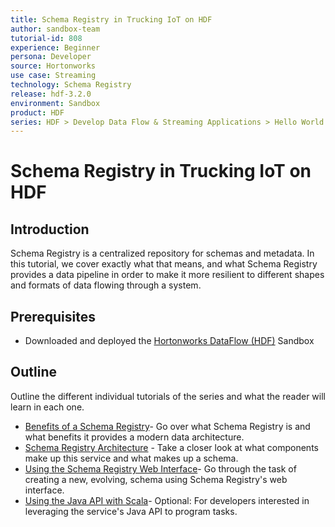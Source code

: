 ```yaml
---
title: Schema Registry in Trucking IoT on HDF
author: sandbox-team
tutorial-id: 808
experience: Beginner
persona: Developer
source: Hortonworks
use case: Streaming
technology: Schema Registry
release: hdf-3.2.0
environment: Sandbox
product: HDF
series: HDF > Develop Data Flow & Streaming Applications > Hello World
---
```


# Schema Registry in Trucking IoT on HDF

## Introduction

Schema Registry is a centralized repository for schemas and metadata.  In this tutorial, we cover exactly what that means, and what Schema Registry provides a data pipeline in order to make it more resilient to different shapes and formats of data flowing through a system.


## Prerequisites

- Downloaded and deployed the [Hortonworks DataFlow (HDF)](https://www.cloudera.com/downloads/hortonworks-sandbox/hdf.html?utm_source=mktg-tutorial) Sandbox

## Outline

Outline the different individual tutorials of the series and what the reader will learn in each one.

- [Benefits of a Schema Registry](https://hortonworks.com/tutorial/schema-registry-in-trucking-iot-on-hdf/section/1/)- Go over what Schema Registry is and what benefits it provides a modern data architecture.
- [Schema Registry Architecture](https://hortonworks.com/tutorial/schema-registry-in-trucking-iot-on-hdf/section/2/) - Take a closer look at what components make up this service and what makes up a schema.
- [Using the Schema Registry Web Interface](https://hortonworks.com/tutorial/schema-registry-in-trucking-iot-on-hdf/section/3/)- Go through the task of creating a new, evolving, schema using Schema Registry's web interface.
- [Using the Java API with Scala](https://hortonworks.com/tutorial/schema-registry-in-trucking-iot-on-hdf/section/4/)- Optional: For developers interested in leveraging the service's Java API to program tasks.
